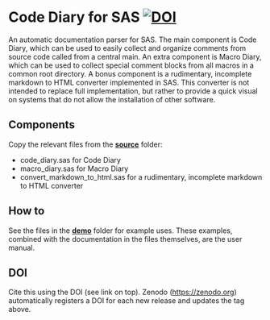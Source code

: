 # Code Diary for SAS [![DOI](https://zenodo.org/badge/80657929.svg)](https://zenodo.org/badge/latestdoi/80657929)

An automatic documentation parser for SAS.
The main component is Code Diary, which can be used to easily collect and organize comments from source code called from a central main.
An extra component is Macro Diary, which can be used to collect special comment blocks from all macros in a common root directory.
A bonus component is a rudimentary, incomplete markdown to HTML converter implemented in SAS. 
This converter is not intended to replace full implementation, but rather to provide a quick visual on systems that do not allow the installation of other software.

## Components
Copy the relevant files from the [**source**](https://github.com/VaccineAndDrugEvaluationCentre/code-diary-sas/tree/master/source) folder:
- code_diary.sas for Code Diary
- macro_diary.sas for Macro Diary
- convert_markdown_to_html.sas for a rudimentary, incomplete markdown to HTML converter

## How to
See the files in the [**demo**](https://github.com/VaccineAndDrugEvaluationCentre/code-diary-sas/tree/master/demo) folder for example uses.
These examples, combined with the documentation in the files themselves, are the user manual.

## DOI
Cite this using the DOI (see link on top). Zenodo (https://zenodo.org) automatically registers a DOI for each new release and updates the tag above.
